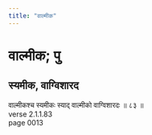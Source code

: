 ```yaml
---
title: "वाल्मीक"
---
```


# वाल्मीक; पु
## स्यमीक, वाग्विशारद
वाल्मीकश्च स्यमीकः स्याद् वाल्मीको वाग्विशारदः ॥ ८३ ॥<br />verse 2.1.1.83<br />page 0013


